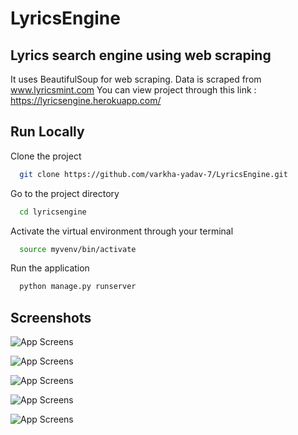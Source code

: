 
# LyricsEngine

## Lyrics search engine using web scraping


It uses BeautifulSoup for web scraping. Data is scraped from www.lyricsmint.com You can view project through this link : https://lyricsengine.herokuapp.com/



## Run Locally

Clone the project

```bash
  git clone https://github.com/varkha-yadav-7/LyricsEngine.git
```

Go to the project directory

```bash
  cd lyricsengine
```

Activate the virtual environment through your terminal

```bash
  source myvenv/bin/activate
```

Run the application

```bash
  python manage.py runserver
```


## Screenshots

![App Screens](https://scontent.fixr3-1.fna.fbcdn.net/v/t1.6435-9/101801167_688528055024067_6589090232816107520_n.jpg?_nc_cat=100&ccb=1-5&_nc_sid=730e14&_nc_ohc=IywdDhYk8JYAX_Mu7-i&_nc_ht=scontent.fixr3-1.fna&oh=6bc5ca766db51ae3d0da616b39de63fc&oe=61C5397C)

![App Screens](https://scontent.fixr3-1.fna.fbcdn.net/v/t1.6435-9/100657161_688528075024065_3470087245908672512_n.jpg?_nc_cat=107&ccb=1-5&_nc_sid=730e14&_nc_ohc=L-b1qcb22fwAX_r5ITe&_nc_ht=scontent.fixr3-1.fna&oh=840b05c5ce8daab78c1c649f1191e83d&oe=61C4D5AB)

![App Screens](https://scontent.fixr3-1.fna.fbcdn.net/v/t1.6435-9/83373104_688528068357399_8440324830787534848_n.jpg?_nc_cat=110&ccb=1-5&_nc_sid=730e14&_nc_ohc=qBzIWQmZ9lMAX9oZQMl&_nc_ht=scontent.fixr3-1.fna&oh=a05607b175f2ace63fffc6aab2fde5b2&oe=61C4707A)


![App Screens](https://scontent.fixr3-2.fna.fbcdn.net/v/t1.6435-9/100872206_688528261690713_8853942692632068096_n.jpg?_nc_cat=102&ccb=1-5&_nc_sid=730e14&_nc_ohc=yn3fZxNin9UAX9GmfIK&_nc_ht=scontent.fixr3-2.fna&oh=bab088e59171e97928a204e9820df256&oe=61C4A51D)


![App Screens](https://scontent.fixr3-2.fna.fbcdn.net/v/t1.6435-9/101379002_688528271690712_6796813302430171136_n.jpg?_nc_cat=108&ccb=1-5&_nc_sid=730e14&_nc_ohc=4i2TJCDXy1kAX_6A4s-&tn=tnNRQ8epWFMEy-LQ&_nc_ht=scontent.fixr3-2.fna&oh=a13f2b2ec625b00fc559b02ee0aa8c6f&oe=61C67B9D)


